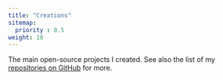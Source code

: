 ```yaml
---
title: "Creations"
sitemap:
  priority : 0.5
weight: 10
---
```

The main open-source projects I created. See also the list of my [repositories on GitHub](https://github.com/Rapha-Borges?tab=repositories) for more.
